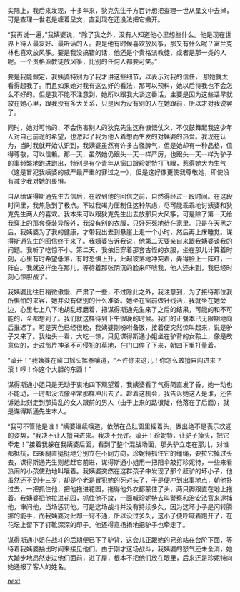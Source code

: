 
实际上，我后来发现，十多年来，狄克先生千方百计想把查理一世从呈文中去掉，可是查理一世老是缠着呈文，直到现在还没法把它撇开。

“我再说一遍，”我姨婆说，“除了我之外，没有人知道他心里想些什么。他是现在世界上待人最友好、最听话的人。要是他有时候喜欢放风筝，那又有什么呢？富兰克林也喜欢放风筝。要是我没搞错的话，他还是个贵格派教徒，或者是那一类的人呢。一个贵格派教徒放风筝，比别的任何人都要可笑。”

要是我能假定，我姨婆特别为了我才讲这些细节，以表示对我的信任， 那她就太看得起我了。而且如果她对我有这么好的看法，那可以预料，她以后待我也不会怎么不好的。但是我不能不注意到，她所以跟我大谈这番话，主要是因为这些话早就放在她心里，跟我没有多大关系，只是因为没有别的人在她跟前，所以才对我说罢了。

同时，她对可怜的、不会伤害别人的狄克先生这样慷慨仗义，不仅鼓舞起我这少年人对自己前途的希望，也激起了我为他人着想而生发的对姨婆的热爱。我现在认为，当时我就开始认识到，我姨婆虽然有许多古怪脾气，但是她却有一种品格，值得尊敬，可以信赖。那一天，虽然她仍跟头一天一样严厉，也跟头一天一样为驴子的事频繁地跑进跑出，特别是有个青年从窗口跟珍妮特打飞眼，惹得她大为生气（这是冒犯我姨婆的威严最严重的罪过之一），但是这好像更使我尊敬她，即使没有减少我对她的畏惧。

自从给谋得斯通先生去信后，在收到他的回信之前，自然得经过一段时间。在这段时间里，我焦急到了极点。不过我竭力压制住这种焦虑，尽可能乖乖地讨姨婆和狄克先生两人的喜欢。我本来可以跟狄克先生出去放那只大风筝，可是除了第一天给我穿上的那套奇装异服外，我没有别的衣服，只好死死地待在家里。只是在天黑之后，我姨婆为了我的健康，才带我出去到悬崖上走一个小时，然后再上床睡觉。谋得斯通先生的回信终于来了。我姨婆告诉我说，他第二天要亲自来跟我姨婆谈我的问题。我听了吃惊不小。第二天，我依旧穿着那套古怪的衣服，坐在那儿计算着时刻，心里有时希望低落，有时恐惧上升，此起彼落地冲突着，弄得脸上一阵红，一阵白。我就这样坐在那儿，等待着那张阴沉的脸来吓唬我，他人还未到，我已经时刻心惊胆战了。

我姨婆比往日稍微傲慢、严肃了一些，不过除此之外，我注意到，为了接待那位我所惧怕的来客，她并没有做别的什么准备。她坐在窗前做针线活，我就坐在她旁边，心里七上八下地胡乱琢磨着，把谋得斯通先生来了之后的结果，可能的和不可能的，全都想到了。我们就这样待到下午很晚的时候。我们的正餐本已无限期地向后推迟了。可是天色已经很晚，我姨婆刚吩咐备饭，接着便突然惊叫起来，说是驴子又来了。我抬头一看，大吃一惊，只见谋得斯通小姐坐在驴背的女鞍上，像是故意似的，走过那片神圣不可侵犯的草地，在门口停了下来，朝四下里打量着。

“滚开！”我姨婆在窗口摇头挥拳嚷道，“不许你来这儿！你怎么敢擅自闯进来？滚！哼！你这个大胆的东西！”

谋得斯通小姐只是无动于衷地四下观望着，我姨婆看了气得简直发了昏，她一动也不能动，一时都没法像平常那样冲出去了。趁着这机会，我告诉她这人是谁，还告诉她此刻走到那捣乱的女人跟前的男人（由于上来的路很陡，他落在了后面），就是谋得斯通先生本人。

“我可不管他是谁！”姨婆继续嚷道，依然在凸肚窗里摇着头，做出绝不是表示欢迎的姿势，“我决不让人擅自进来。我决不允许。滚开！珍妮特，让驴子掉头，把它牵走！”接着我躲在我姨婆后面，看到了整个混战场面，那头驴立定在那儿，对谁都抵抗，四条腿直挺挺地分别立在不同方向，珍妮特抓住它的缰绳，要拉它掉过头去，谋得斯通先生则想赶它前进，谋得斯通小姐用一把阳伞敲打珍妮特，一些来看热闹的小孩使劲地叫嚷着。我姨婆突然在这群孩子中发现了那个赶驴的坏小子，他虽然还不到十三岁，却是个老是冒犯她的死对头了，于是便冲到出事地点，朝他扑过去，一把抓住他，把他拖进花园，拖得他外衣都蒙住了头，两只脚跟直在地上拖着。我姨婆把他拉进花园，抓住他不放，一面喊珍妮特去叫警察和治安法官来逮捕他，审问他，当场惩罚他。可是这场战斗并没有持续多久，因为这坏小子是闪转腾挪的能手，而我姨婆对此却一窍不通，所以没过多久，这小子便呼喊着跑开了，在花坛上留下了钉靴深深的印子。他还得意扬扬地把驴子也牵走了。

谋得斯通小姐在战斗的后期便已下了驴背，这会儿正跟她的兄弟站在台阶下面，等待着我姨婆抽出时间来接见他们。由于刚才这场战斗，我姨婆的怒气还未全消，她大踏步地昂然走过他们面前，进了屋，根本不把他们放在眼里，后来还是珍妮特向她通报了客人的姓名。

[next](page192.md)